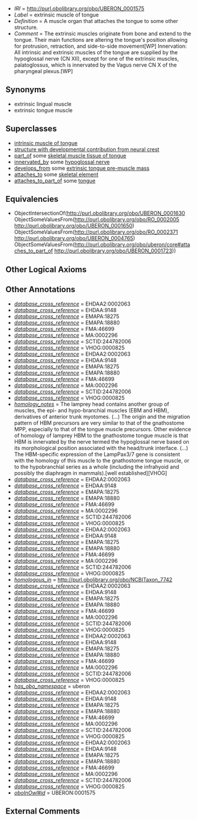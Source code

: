  * *IRI* = http://purl.obolibrary.org/obo/UBERON_0001575
 * *Label* = extrinsic muscle of tongue
 * *Definition* = A muscle organ that attaches the tongue to some other structure.
 * *Comment* = The extrinsic muscles originate from bone and extend to the tongue. Their main functions are altering the tongue's position allowing for protrusion, retraction, and side-to-side movement[WP] Innervation: All intrinsic and extrinsic muscles of the tongue are supplied by the hypoglossal nerve (CN XII), except for one of the extrinsic muscles, palatoglossus, which is innervated by the Vagus nerve CN X of the pharyngeal plexus.[WP]

## Synonyms

 * extrinsic lingual muscle
 * extrinsic tongue muscle

## Superclasses

 * [intrinsic muscle of tongue](../../UBERON/76/UBERON_0001576.md)
 * [structure with developmental contribution from neural crest](../../UBERON/14/UBERON_0010314.md)
 * [part_of](../../BFO/50/BFO_0000050.md) some [skeletal muscle tissue of tongue](../../UBERON/73/UBERON_0003273.md)
 * [innervated_by](../../RO/05/RO_0002005.md) some [hypoglossal nerve](../../UBERON/50/UBERON_0001650.md)
 * [develops_from](../../RO/02/RO_0002202.md) some [extrinsic tongue pre-muscle mass](../../UBERON/32/UBERON_0011332.md)
 * [attaches_to](../../RO/71/RO_0002371.md) some [skeletal element](../../UBERON/65/UBERON_0004765.md)
 * [attaches_to_part_of](../../core#attaches/of/core#attaches_to_part_of.md) some [tongue](../../UBERON/23/UBERON_0001723.md)

## Equivalencies

 * ObjectIntersectionOf(<http://purl.obolibrary.org/obo/UBERON_0001630> ObjectSomeValuesFrom(<http://purl.obolibrary.org/obo/RO_0002005> <http://purl.obolibrary.org/obo/UBERON_0001650>) ObjectSomeValuesFrom(<http://purl.obolibrary.org/obo/RO_0002371> <http://purl.obolibrary.org/obo/UBERON_0004765>) ObjectSomeValuesFrom(<http://purl.obolibrary.org/obo/uberon/core#attaches_to_part_of> <http://purl.obolibrary.org/obo/UBERON_0001723>))

## Other Logical Axioms


## Other Annotations

 * *[database_cross_reference](../../ef/oboInOwl#hasDbXref.md)* = EHDAA2:0002063
 * *[database_cross_reference](../../ef/oboInOwl#hasDbXref.md)* = EHDAA:9148
 * *[database_cross_reference](../../ef/oboInOwl#hasDbXref.md)* = EMAPA:18275
 * *[database_cross_reference](../../ef/oboInOwl#hasDbXref.md)* = EMAPA:18880
 * *[database_cross_reference](../../ef/oboInOwl#hasDbXref.md)* = FMA:46699
 * *[database_cross_reference](../../ef/oboInOwl#hasDbXref.md)* = MA:0002296
 * *[database_cross_reference](../../ef/oboInOwl#hasDbXref.md)* = SCTID:244782006
 * *[database_cross_reference](../../ef/oboInOwl#hasDbXref.md)* = VHOG:0000825
 * *[database_cross_reference](../../ef/oboInOwl#hasDbXref.md)* = EHDAA2:0002063
 * *[database_cross_reference](../../ef/oboInOwl#hasDbXref.md)* = EHDAA:9148
 * *[database_cross_reference](../../ef/oboInOwl#hasDbXref.md)* = EMAPA:18275
 * *[database_cross_reference](../../ef/oboInOwl#hasDbXref.md)* = EMAPA:18880
 * *[database_cross_reference](../../ef/oboInOwl#hasDbXref.md)* = FMA:46699
 * *[database_cross_reference](../../ef/oboInOwl#hasDbXref.md)* = MA:0002296
 * *[database_cross_reference](../../ef/oboInOwl#hasDbXref.md)* = SCTID:244782006
 * *[database_cross_reference](../../ef/oboInOwl#hasDbXref.md)* = VHOG:0000825
 * *[homology_notes](../../UBPROP/03/UBPROP_0000003.md)* = The lamprey head contains another group of muscles, the epi- and hypo-branchial muscles (EBM and HBM), derivatives of anterior trunk myotomes. (...) The origin and the migration pattern of HBM precursors are very similar to that of the gnathostome MPP, especially to that of the tongue muscle precursors. Other evidence of homology of lamprey HBM to the gnathostome tongue muscle is that HBM is innervated by the nerve termed the hypoglossal nerve based on its morphological position associated with the head/trunk interface. (...) The HBM-specific expression of the LampPax3/7 gene is consistent with the homology of this muscle to the gnathostome tongue muscle, or to the hypobranchial series as a whole (including the infrahyoid and possibly the diaphragm in mammals).[well established][VHOG]
 * *[database_cross_reference](../../ef/oboInOwl#hasDbXref.md)* = EHDAA2:0002063
 * *[database_cross_reference](../../ef/oboInOwl#hasDbXref.md)* = EHDAA:9148
 * *[database_cross_reference](../../ef/oboInOwl#hasDbXref.md)* = EMAPA:18275
 * *[database_cross_reference](../../ef/oboInOwl#hasDbXref.md)* = EMAPA:18880
 * *[database_cross_reference](../../ef/oboInOwl#hasDbXref.md)* = FMA:46699
 * *[database_cross_reference](../../ef/oboInOwl#hasDbXref.md)* = MA:0002296
 * *[database_cross_reference](../../ef/oboInOwl#hasDbXref.md)* = SCTID:244782006
 * *[database_cross_reference](../../ef/oboInOwl#hasDbXref.md)* = VHOG:0000825
 * *[database_cross_reference](../../ef/oboInOwl#hasDbXref.md)* = EHDAA2:0002063
 * *[database_cross_reference](../../ef/oboInOwl#hasDbXref.md)* = EHDAA:9148
 * *[database_cross_reference](../../ef/oboInOwl#hasDbXref.md)* = EMAPA:18275
 * *[database_cross_reference](../../ef/oboInOwl#hasDbXref.md)* = EMAPA:18880
 * *[database_cross_reference](../../ef/oboInOwl#hasDbXref.md)* = FMA:46699
 * *[database_cross_reference](../../ef/oboInOwl#hasDbXref.md)* = MA:0002296
 * *[database_cross_reference](../../ef/oboInOwl#hasDbXref.md)* = SCTID:244782006
 * *[database_cross_reference](../../ef/oboInOwl#hasDbXref.md)* = VHOG:0000825
 * *[homologous_in](../../core#homologous/in/core#homologous_in.md)* = http://purl.obolibrary.org/obo/NCBITaxon_7742
 * *[database_cross_reference](../../ef/oboInOwl#hasDbXref.md)* = EHDAA2:0002063
 * *[database_cross_reference](../../ef/oboInOwl#hasDbXref.md)* = EHDAA:9148
 * *[database_cross_reference](../../ef/oboInOwl#hasDbXref.md)* = EMAPA:18275
 * *[database_cross_reference](../../ef/oboInOwl#hasDbXref.md)* = EMAPA:18880
 * *[database_cross_reference](../../ef/oboInOwl#hasDbXref.md)* = FMA:46699
 * *[database_cross_reference](../../ef/oboInOwl#hasDbXref.md)* = MA:0002296
 * *[database_cross_reference](../../ef/oboInOwl#hasDbXref.md)* = SCTID:244782006
 * *[database_cross_reference](../../ef/oboInOwl#hasDbXref.md)* = VHOG:0000825
 * *[database_cross_reference](../../ef/oboInOwl#hasDbXref.md)* = EHDAA2:0002063
 * *[database_cross_reference](../../ef/oboInOwl#hasDbXref.md)* = EHDAA:9148
 * *[database_cross_reference](../../ef/oboInOwl#hasDbXref.md)* = EMAPA:18275
 * *[database_cross_reference](../../ef/oboInOwl#hasDbXref.md)* = EMAPA:18880
 * *[database_cross_reference](../../ef/oboInOwl#hasDbXref.md)* = FMA:46699
 * *[database_cross_reference](../../ef/oboInOwl#hasDbXref.md)* = MA:0002296
 * *[database_cross_reference](../../ef/oboInOwl#hasDbXref.md)* = SCTID:244782006
 * *[database_cross_reference](../../ef/oboInOwl#hasDbXref.md)* = VHOG:0000825
 * *[has_obo_namespace](../../ce/oboInOwl#hasOBONamespace.md)* = uberon
 * *[database_cross_reference](../../ef/oboInOwl#hasDbXref.md)* = EHDAA2:0002063
 * *[database_cross_reference](../../ef/oboInOwl#hasDbXref.md)* = EHDAA:9148
 * *[database_cross_reference](../../ef/oboInOwl#hasDbXref.md)* = EMAPA:18275
 * *[database_cross_reference](../../ef/oboInOwl#hasDbXref.md)* = EMAPA:18880
 * *[database_cross_reference](../../ef/oboInOwl#hasDbXref.md)* = FMA:46699
 * *[database_cross_reference](../../ef/oboInOwl#hasDbXref.md)* = MA:0002296
 * *[database_cross_reference](../../ef/oboInOwl#hasDbXref.md)* = SCTID:244782006
 * *[database_cross_reference](../../ef/oboInOwl#hasDbXref.md)* = VHOG:0000825
 * *[database_cross_reference](../../ef/oboInOwl#hasDbXref.md)* = EHDAA2:0002063
 * *[database_cross_reference](../../ef/oboInOwl#hasDbXref.md)* = EHDAA:9148
 * *[database_cross_reference](../../ef/oboInOwl#hasDbXref.md)* = EMAPA:18275
 * *[database_cross_reference](../../ef/oboInOwl#hasDbXref.md)* = EMAPA:18880
 * *[database_cross_reference](../../ef/oboInOwl#hasDbXref.md)* = FMA:46699
 * *[database_cross_reference](../../ef/oboInOwl#hasDbXref.md)* = MA:0002296
 * *[database_cross_reference](../../ef/oboInOwl#hasDbXref.md)* = SCTID:244782006
 * *[database_cross_reference](../../ef/oboInOwl#hasDbXref.md)* = VHOG:0000825
 * *[oboInOwl#id](../../id/oboInOwl#id.md)* = UBERON:0001575

## External Comments


